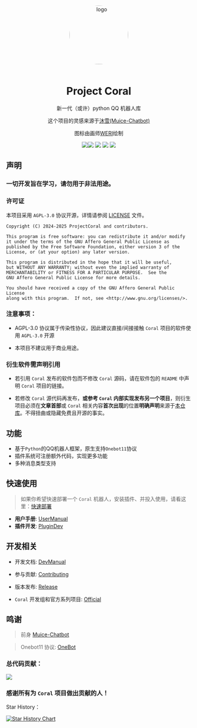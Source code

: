 <div align="center">
    <div style="width: 160px; height: 160px; border-radius: 50%; overflow: hidden;">
        <img width="160" src="https://avatars.githubusercontent.com/u/185302736" alt="logo" style="width: 100%; height: auto;">
    </div>
    </br>
    <h1>Project Coral</h1>


新一代（或许）python QQ 机器人库

这个项目的灵感来源于<a href = "https://github.com/Moemu/Muice-Chatbot">沐雪(Muice-Chatbot)</a>

图标由画师<a href = "https://www.pixiv.net/users/20728711">WERI</a>绘制

![](https://shields.io/github/stars/ProjectCoral/Coral.svg)![](https://img.shields.io/github/forks/ProjectCoral/Coral.svg) ![](https://img.shields.io/github/tag/ProjectCoral/Coral.svg) ![](https://img.shields.io/github/release/ProjectCoral/Coral.svg) ![](https://img.shields.io/github/issues/ProjectCoral/Coral.svg)

</div>


## 声明

### 一切开发旨在学习，请勿用于非法用途。

### 许可证

本项目采用 `AGPL-3.0` 协议开源，详情请参阅 [LICENSE](https://github.com/ProjectCoral/Coral/blob/main/LICENSE) 文件。

    Copyright (C) 2024-2025 ProjectCoral and contributors.

    This program is free software: you can redistribute it and/or modify
    it under the terms of the GNU Affero General Public License as
    published by the Free Software Foundation, either version 3 of the
    License, or (at your option) any later version.

    This program is distributed in the hope that it will be useful,
    but WITHOUT ANY WARRANTY; without even the implied warranty of
    MERCHANTABILITY or FITNESS FOR A PARTICULAR PURPOSE.  See the
    GNU Affero General Public License for more details.

    You should have received a copy of the GNU Affero General Public License
    along with this program.  If not, see <http://www.gnu.org/licenses/>.

### 注意事项：

- AGPL-3.0 协议属于传染性协议，因此建议直接/间接接触 `Coral` 项目的软件使用 `AGPL-3.0` 开源

- 本项目不建议用于商业用途。

### 衍生软件需声明引用

- 若引用 `Coral` 发布的软件包而不修改 `Coral` 源码，请在软件包的 `README` 中声明 `Coral` 项目的链接。

- 若修改 `Coral` 源代码再发布，**或参考 `Coral` 内部实现发布另一个项目**，则衍生项目必须在**文章首部**或 `Coral` 相关内容**首次出现**的位置**明确声明**来源于[本仓库](https://github.com/ProjectCoral/Coral)。不得扭曲或隐藏免费且开源的事实。

## 功能

* 基于`Python`的QQ机器人框架，原生支持`Onebot11`协议
* 插件系统可注册额外代码，实现更多功能
* 多种消息类型支持

## 快速使用

> 如果你希望快速部署一个 `Coral` 机器人，安装插件、并投入使用，请看这里：[快速部署](docs/QuickStart.md)
- **用户手册**: [UserManual](docs/UserManual.md)
- **插件开发**: [PluginDev](docs/PluginDev.md)

## 开发相关

- 开发文档: [DevManual](docs/DevManual.md)
- 参与贡献: [Contributing](CONTRIBUTING.md)
- 版本发布: [Release](https://github.com/ProjectCoral/Coral/releases)

- `Coral` 开发组和官方系列项目: [Official](https://github.com/ProjectCoral)

## 鸣谢

> 前身 [Muice-Chatbot](https://github.com/Moemu/Muice-Chatbot)

> Onebot11 协议: [OneBot](https://github.com/howmanybots/onebot)

### 总代码贡献：

<a href="https://github.com/ProjectCoral/Coral/contributors">
    <img src="https://contrib.rocks/image?repo=ProjectCoral/Coral" />
</a>

### 感谢所有为 `Coral` 项目做出贡献的人！

Star History：

[![Star History Chart](https://api.star-history.com/svg?repo=ProjectCoral/Coral&type=Date)](https://star-history.com/#ProjectCoral/Coral&Date)